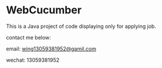 # WebCucumber
This is a Java project of code displaying only for applying job.

contact me below:

email: wing13059381952@gamil.com

wechat: 13059381952
